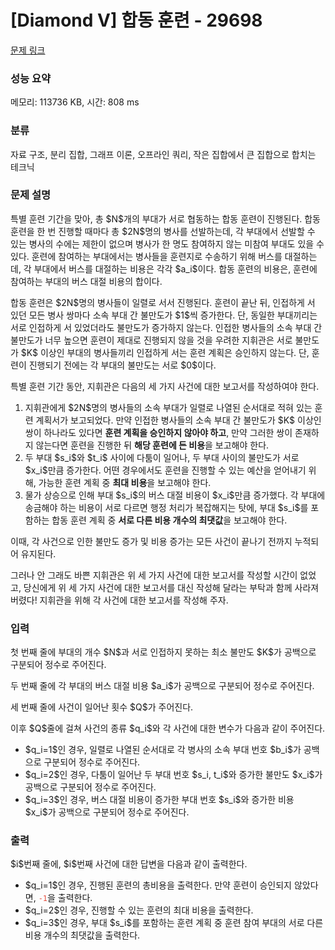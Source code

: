 # [Diamond V] 합동 훈련 - 29698 

[문제 링크](https://www.acmicpc.net/problem/29698) 

### 성능 요약

메모리: 113736 KB, 시간: 808 ms

### 분류

자료 구조, 분리 집합, 그래프 이론, 오프라인 쿼리, 작은 집합에서 큰 집합으로 합치는 테크닉

### 문제 설명

<p>특별 훈련 기간을 맞아, 총 $N$개의 부대가 서로 협동하는 합동 훈련이 진행된다. 합동 훈련을 한 번 진행할 때마다 총 $2N$명의 병사를 선발하는데, 각 부대에서 선발할 수 있는 병사의 수에는 제한이 없으며 병사가 한 명도 참여하지 않는 미참여 부대도 있을 수 있다. 훈련에 참여하는 부대에서는 병사들을 훈련지로 수송하기 위해 버스를 대절하는데, 각 부대에서 버스를 대절하는 비용은 각각 $a_i$이다. 합동 훈련의 비용은, 훈련에 참여하는 부대의 버스 대절 비용의 합이다.</p>

<p>합동 훈련은 $2N$명의 병사들이 일렬로 서서 진행된다. 훈련이 끝난 뒤, 인접하게 서 있던 모든 병사 쌍마다 소속 부대 간 불만도가 $1$씩 증가한다. 단, 동일한 부대끼리는 서로 인접하게 서 있었더라도 불만도가 증가하지 않는다. 인접한 병사들의 소속 부대 간 불만도가 너무 높으면 훈련이 제대로 진행되지 않을 것을 우려한 지휘관은 서로 불만도가 $K$ 이상인 부대의 병사들끼리 인접하게 서는 훈련 계획은 승인하지 않는다. 단, 훈련이 진행되기 전에는 각 부대의 불만도는 서로 $0$이다.</p>

<p>특별 훈련 기간 동안, 지휘관은 다음의 세 가지 사건에 대한 보고서를 작성하여야 한다.</p>

<ol>
	<li>지휘관에게 $2N$명의 병사들의 소속 부대가 일렬로 나열된 순서대로 적혀 있는 훈련 계획서가 보고되었다. 만약 인접한 병사들의 소속 부대 간 불만도가 $K$ 이상인 쌍이 하나라도 있다면 <strong>훈련 계획을 승인하지 않아야 하고</strong>, 만약 그러한 쌍이 존재하지 않는다면 훈련을 진행한 뒤 <strong>해당 훈련에 든 비용</strong>을 보고해야 한다.</li>
	<li>두 부대 $s_i$와 $t_i$ 사이에 다툼이 일어나, 두 부대 사이의 불만도가 서로 $x_i$만큼 증가한다. 어떤 경우에서도 훈련을 진행할 수 있는 예산을 얻어내기 위해, 가능한 훈련 계획 중 <strong>최대 비용</strong>을 보고해야 한다.</li>
	<li>물가 상승으로 인해 부대 $s_i$의 버스 대절 비용이 $x_i$만큼 증가했다. 각 부대에 송금해야 하는 비용이 서로 다르면 행정 처리가 복잡해지는 탓에, 부대 $s_i$를 포함하는 합동 훈련 계획 중 <strong>서로 다른 비용 개수의 최댓값</strong>을 보고해야 한다.</li>
</ol>

<p>이때, 각 사건으로 인한 불만도 증가 및 비용 증가는 모든 사건이 끝나기 전까지 누적되어 유지된다.</p>

<p>그러나 안 그래도 바쁜 지휘관은 위 세 가지 사건에 대한 보고서를 작성할 시간이 없었고, 당신에게 위 세 가지 사건에 대한 보고서를 대신 작성해 달라는 부탁과 함께 사라져 버렸다! 지휘관을 위해 각 사건에 대한 보고서를 작성해 주자.</p>

### 입력 

 <p>첫 번째 줄에 부대의 개수 $N$과 서로 인접하지 못하는 최소 불만도 $K$가 공백으로 구분되어 정수로 주어진다.</p>

<p>두 번째 줄에 각 부대의 버스 대절 비용 $a_i$가 공백으로 구분되어 정수로 주어진다.</p>

<p>세 번째 줄에 사건이 일어난 횟수 $Q$가 주어진다.</p>

<p>이후 $Q$줄에 걸쳐 사건의 종류 $q_i$와 각 사건에 대한 변수가 다음과 같이 주어진다.</p>

<ul>
	<li>$q_i=1$인 경우, 일렬로 나열된 순서대로 각 병사의 소속 부대 번호 $b_i$가 공백으로 구분되어 정수로 주어진다.</li>
	<li>$q_i=2$인 경우, 다툼이 일어난 두 부대 번호 $s_i, t_i$와 증가한 불만도 $x_i$가 공백으로 구분되어 정수로 주어진다.</li>
	<li>$q_i=3$인 경우, 버스 대절 비용이 증가한 부대 번호 $s_i$와 증가한 비용 $x_i$가 공백으로 구분되어 정수로 주어진다.</li>
</ul>

### 출력 

 <p>$i$번째 줄에, $i$번째 사건에 대한 답변을 다음과 같이 출력한다.</p>

<ul>
	<li>$q_i=1$인 경우, 진행된 훈련의 총비용을 출력한다. 만약 훈련이 승인되지 않았다면, <span style="color:#e74c3c;"><code>-1</code></span>을 출력한다.</li>
	<li>$q_i=2$인 경우, 진행할 수 있는 훈련의 최대 비용을 출력한다.</li>
	<li>$q_i=3$인 경우, 부대 $s_i$를 포함하는 훈련 계획 중 훈련 참여 부대의 서로 다른 비용 개수의 최댓값을 출력한다.</li>
</ul>

